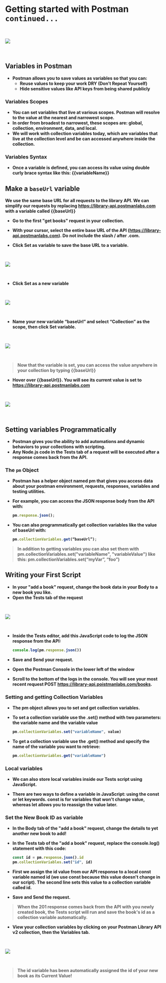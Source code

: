 <strong>
<p align="justify">

# Getting started with Postman `continued...`

<br>

![](imgs/api31.gif)

<br>

## Variables in Postman

- Postman allows you to save values as variables so that you can:  
  - Reuse values to keep your work DRY (Don’t Repeat Yourself)
  - Hide sensitive values like API keys from being shared publicly

### Variables Scopes

- You can set variables that live at various scopes. Postman will resolve to the value at the nearest and narrowest scope.
- In order from broadest to narrowest, these scopes are: global, collection, environment, data, and local.
- We will work with collection variables today, which are variables that live at the collection level and be can accessed anywhere inside the collection.

### Variables Syntax

- Once a variable is defined, you can access its value using double curly brace syntax like this: {{variableName}}

## Make a `baseUrl` variable

We use the same base URL for all requests to the library API. We can simplify our requests by replacing <https://library-api.postmanlabs.com> with a variable called {{baseUrl}}

- Go to the first "get books" request in your collection.

- With your cursor, select the entire base URL of the API (<https://library-api.postmanlabs.com>). Do not include the slash / after .com.

- Click Set as variable to save the base URL to a variable.

<br>

![](imgs/api25.png)

<br>

- Click Set as a new variable

<br>

![](imgs/api26.png)

<br>

- Name your new variable “baseUrl” and select “Collection” as the scope, then click Set variable.

<br>

![](imgs/api27.png)

<br>

> Now that the variable is set, you can access the value anywhere in your collection by typing {{baseUrl}}

- Hover over {{baseUrl}}. You will see its current value is set to <https://library-api.postmanlabs.com>

<br>

![](imgs/api28.png)

<br>

## Setting variables Programmatically

- Postman gives you the ability to add automations and dynamic behaviors to your collections with scripting.
- Any Node.js code in the Tests tab of a request will be executed after a response comes back from the API.

### The `pm` Object

- Postman has a helper object named pm that gives you access data about your postman environment, requests, responses, variables and testing utilities.
- For example, you can access the JSON response body from the API with:

    ```JavaScript
    pm.response.json();
    ```

- You can also programmatically get collection variables like the value of baseUrl with:

    ```JavaScript
    pm.collectionVariables.get(“baseUrl”);
    ```

> In addition to getting variables you can also set them with pm.collectionVariables.set("variableName", "variableValue") like this: pm.collectionVariables.set(“myVar”, “foo”)

## Writing your First Script

- In your "add a book" request, change the book data in your Body to a new book you like.
- Open the Tests tab of the request

<br>

![](imgs/api29.png)

<br>

- Inside the Tests editor, add this JavaScript code to log the JSON response from the API:

    ```JavaScript
    console.log(pm.response.json())
    ```

- Save and Send your request.
- Open the Postman Console in the lower left of the window
- Scroll to the bottom of the logs in the console. You will see your most recent request POST <https://library-api.poistmanlabs.com/books>.

### Setting and getting Collection Variables

- The pm object allows you to set and get collection variables.

- To set a collection variable use the .set() method with two parameters: the variable name and the variable value

    ```JavaScript
    pm.collectionVariables.set("variableName", value)
    ```

- To get a collection variable use the .get() method and specify the name of the variable you want to retrieve:

    ```JavaScript
    pm.collectionVariables.get("variableName")
    ```

### Local variables

- We can also store local variables inside our Tests script using JavaScript. 

- There are two ways to define a variable in JavaScript: using the const or let keywords. const is for variables that won't change value, whereas let allows you to reassign the value later.

### Set the New Book ID as variable

- In the Body tab of the "add a book" request, change the details to yet another new book to add!
- In the Tests tab of the "add a book" request, replace the console.log() statement with this code:

    ```JavaScript
    const id = pm.response.json().id
    pm.collectionVariables.set("id", id)
    ```

- First we assign the id value from our API response to a local const variable named id (we use const because this value doesn't change in our script). The second line sets this value to a collection variable called id.
- Save and Send the request.

> When the 201 response comes back from the API with you newly created book, the Tests script will run and save the book's id as a collection variable automatically.

- View your collection variables by clicking on your Postman Library API v2 collection, then the Variables tab.

<br>

![](imgs/api30.png)

<br>

> The id variable has been automatically assigned the id of your new book as its Current Value!

</strong>
</p>
